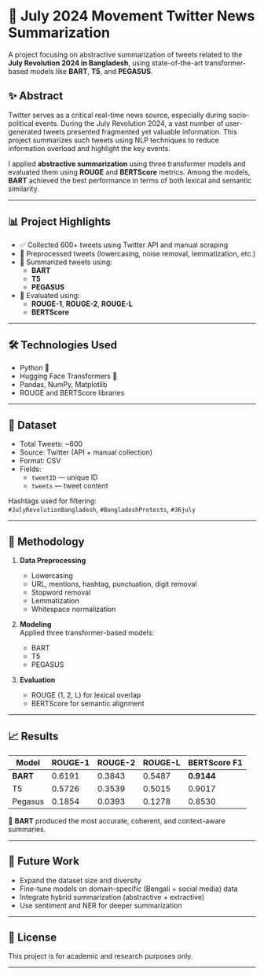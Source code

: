 # 📰 July 2024 Movement Twitter News Summarization

A project focusing on abstractive summarization of tweets related to the **July Revolution 2024 in Bangladesh**, using state-of-the-art transformer-based models like **BART**, **T5**, and **PEGASUS**.

## ✨ Abstract

Twitter serves as a critical real-time news source, especially during socio-political events. During the July Revolution 2024, a vast number of user-generated tweets presented fragmented yet valuable information. This project summarizes such tweets using NLP techniques to reduce information overload and highlight the key events.

I applied **abstractive summarization** using three transformer models and evaluated them using **ROUGE** and **BERTScore** metrics. Among the models, **BART** achieved the best performance in terms of both lexical and semantic similarity.

---

## 📊 Project Highlights

- ✅ Collected 600+ tweets using Twitter API and manual scraping  
- 🧹 Preprocessed tweets (lowercasing, noise removal, lemmatization, etc.)
- 🤖 Summarized tweets using:
  - **BART**
  - **T5**
  - **PEGASUS**
- 📏 Evaluated using:
  - **ROUGE-1**, **ROUGE-2**, **ROUGE-L**
  - **BERTScore**

---

## 🛠️ Technologies Used

- Python 🐍
- Hugging Face Transformers 🤗
- Pandas, NumPy, Matplotlib
- ROUGE and BERTScore libraries

---

## 📁 Dataset

- Total Tweets: ~600  
- Source: Twitter (API + manual collection)  
- Format: CSV  
- Fields:
  - `tweetID` — unique ID
  - `tweets` — tweet content

Hashtags used for filtering:  
`#JulyRevolutionBangladesh`, `#BangladeshProtests`, `#36july`

---

## 🧪 Methodology

1. **Data Preprocessing**  
   - Lowercasing  
   - URL, mentions, hashtag, punctuation, digit removal  
   - Stopword removal  
   - Lemmatization  
   - Whitespace normalization

2. **Modeling**  
   Applied three transformer-based models:
   - BART
   - T5
   - PEGASUS

3. **Evaluation**  
   - ROUGE (1, 2, L) for lexical overlap  
   - BERTScore for semantic alignment

---

## 📈 Results

| Model   | ROUGE-1 | ROUGE-2 | ROUGE-L | BERTScore F1 |
|---------|----------|----------|----------|----------------|
| **BART**    | 0.6191   | 0.3843   | 0.5487   | **0.9144**     |
| T5      | 0.5726   | 0.3539   | 0.5015   | 0.9017         |
| Pegasus | 0.1854   | 0.0393   | 0.1278   | 0.8530         |

📌 **BART** produced the most accurate, coherent, and context-aware summaries.

---



## 🔮 Future Work

- Expand the dataset size and diversity  
- Fine-tune models on domain-specific (Bengali + social media) data  
- Integrate hybrid summarization (abstractive + extractive)  
- Use sentiment and NER for deeper summarization

---

## 📜 License

This project is for academic and research purposes only.

---



